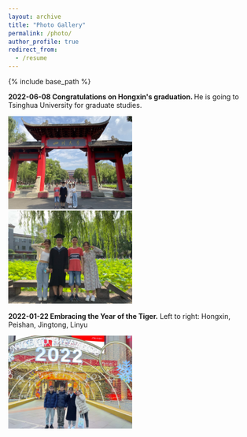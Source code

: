 ```yaml
---
layout: archive
title: "Photo Gallery"
permalink: /photo/
author_profile: true
redirect_from:
  - /resume
---
```


{% include base_path %}

<b> 2022-06-08 Congratulations on Hongxin's graduation. </b> He is going to Tsinghua University for graduate studies.

<img src='/images/20220608-Hongxin1.jpg' width='50%' height='50%'>

<img src='/images/20220608-Hongxin2.jpg' width='50%' height='50%'>

<b> 2022-01-22 Embracing the Year of the Tiger.</b> Left to right: Hongxin, Peishan, Jingtong, Linyu

<img src='/images/20220122-gathering.jpg' width='50%' height='50%'>

  

